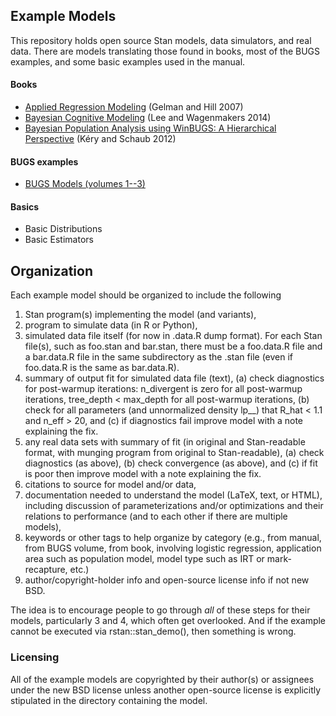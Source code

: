 ## Example Models

This repository holds open source Stan models, data simulators, and real data.  There are models translating those found in books, most of the BUGS examples, and some basic examples used in the manual.

#### Books

* [Applied Regression Modeling](https://github.com/stan-dev/example-models/wiki/ARM-Models) (Gelman and Hill 2007)
* [Bayesian Cognitive Modeling](https://github.com/stan-dev/example-models/tree/master/Bayesian_Cognitive_Modeling) (Lee and Wagenmakers 2014)
* [Bayesian Population Analysis using WinBUGS: A Hierarchical Perspective](https://github.com/stan-dev/example-models/tree/master/BPA) (Kéry and Schaub 2012)

#### BUGS examples

- [BUGS Models (volumes 1--3)](https://github.com/stan-dev/example-models/wiki/BUGS-Examples)

#### Basics

- Basic Distributions
- Basic Estimators

## Organization

Each example model should be organized to include the following

1.  Stan program(s) implementing the model (and variants),
2.  program to simulate data (in R or Python),
3.  simulated data file itself (for now in .data.R dump format). For each Stan file(s), such as foo.stan and bar.stan, there must be a foo.data.R file and a bar.data.R file in the same subdirectory as the .stan file (even if foo.data.R is the same as bar.data.R).
4.  summary of output fit for simulated data file (text),
    (a) check diagnostics for post-warmup iterations: n_divergent is zero for all post-warmup iterations, tree_depth < max_depth for all post-warmup iterations,
    (b) check for all parameters (and unnormalized density lp__) that R_hat < 1.1 and n_eff > 20, and
    (c) if diagnostics fail improve model with a note explaining the fix.
5.  any real data sets with summary of fit (in original and Stan-readable format, with munging program from original to Stan-readable),
    (a) check diagnostics (as above),
    (b) check convergence (as above), and
    (c) if fit is poor then improve model with a note explaining the fix.
6.  citations to source for model and/or data,
7.  documentation needed to understand the model (LaTeX, text, or HTML), including discussion of parameterizations and/or optimizations and their relations to performance (and to each other if there are multiple models),
8.  keywords or other tags to help organize by category (e.g., from manual, from BUGS volume, from book, involving logistic regression, application area such as population model, model type such as IRT or mark-recapture, etc.)
9.  author/copyright-holder info and open-source license info if not new BSD.

The idea is to encourage people to go through *all* of these steps for their models, particularly 3 and 4, which often get overlooked. And if the example cannot be executed via rstan::stan_demo(), then something is wrong.

### Licensing

All of the example models are copyrighted by their author(s) or assignees under the new BSD license unless another open-source license is explicitly stipulated in the directory containing the model.
